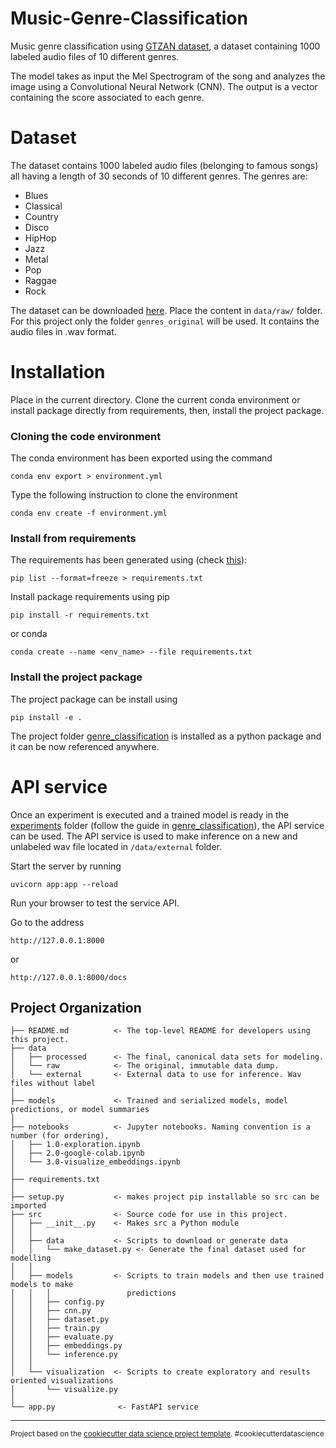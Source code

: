 Music-Genre-Classification
==============================

Music genre classification using [GTZAN dataset](https://www.kaggle.com/datasets/andradaolteanu/gtzan-dataset-music-genre-classification), a dataset containing 1000 labeled audio files of 10 different genres. 

The model takes as input the Mel Spectrogram of the song and analyzes the image using a Convolutional Neural Network (CNN). The output is a vector containing the score associated to each genre.


# Dataset

The dataset contains 1000 labeled audio files (belonging to famous songs) all having a length of 30 seconds of 10 different genres. The genres are:

 - Blues
 - Classical
 - Country
 - Disco
 - HipHop
 - Jazz
 - Metal
 - Pop
 - Raggae
 - Rock



The dataset can be downloaded [here](https://www.kaggle.com/datasets/andradaolteanu/gtzan-dataset-music-genre-classification). Place the content in `data/raw/` folder. For this project only the folder `genres_original` will be used. It contains the audio files in .wav format.







# Installation

Place in the current directory. Clone the current conda environment or install package directly from requirements, then, install the project package. 

### Cloning the code environment

The conda environment has been exported using the command

    conda env export > environment.yml

Type the following instruction to clone the environment

    conda env create -f environment.yml


###  Install from requirements
The requirements has been generated using (check [this](https://stackoverflow.com/questions/62885911/pip-freeze-creates-some-weird-path-instead-of-the-package-version)):

    pip list --format=freeze > requirements.txt


Install package requirements using pip 

    pip install -r requirements.txt

or conda

    conda create --name <env_name> --file requirements.txt



### Install the project package
The project package can be install using

    pip install -e .


The project folder [genre_classification](genre_classification) is installed as a python package and it can be now referenced anywhere. 



# API service

Once an experiment is executed and a trained model is ready in the [experiments](models/experiments) folder (follow the guide in [genre_classification](genre_classification)), the API service can be used. The API service is used to make inference on a new and unlabeled wav file located in `/data/external` folder.

Start the server by running

    uvicorn app:app --reload

Run your browser to test the service API.

Go to the address 

    http://127.0.0.1:8000

or 

    http://127.0.0.1:8000/docs



Project Organization
------------



    ├── README.md          <- The top-level README for developers using this project.
    ├── data
    │   ├── processed      <- The final, canonical data sets for modeling.
    │   └── raw            <- The original, immutable data dump.
    │   └── external       <- External data to use for inference. Wav files without label
    │
    ├── models             <- Trained and serialized models, model predictions, or model summaries
    │
    ├── notebooks          <- Jupyter notebooks. Naming convention is a number (for ordering),
    │   ├── 1.0-exploration.ipynb
    │   ├── 2.0-google-colab.ipynb
    │   └── 3.0-visualize_embeddings.ipynb
    │
    ├── requirements.txt  
    │
    ├── setup.py           <- makes project pip installable so src can be imported
    ├── src                <- Source code for use in this project.
    │   ├── __init__.py    <- Makes src a Python module
    │   │
    │   ├── data           <- Scripts to download or generate data
    │   │   └── make_dataset.py <- Generate the final dataset used for modelling
    │   │
    │   ├── models         <- Scripts to train models and then use trained models to make
    │   │   │                 predictions
    │   │   ├── config.py
    │   │   ├── cnn.py
    │   │   ├── dataset.py
    │   │   ├── train.py
    │   │   ├── evaluate.py
    │   │   ├── embeddings.py
    │   │   └── inference.py
    │   │
    │   └── visualization  <- Scripts to create exploratory and results oriented visualizations
    │       └── visualize.py
    │
    └── app.py              <- FastAPI service



--------

<p><small>Project based on the <a target="_blank" href="https://drivendata.github.io/cookiecutter-data-science/">cookiecutter data science project template</a>. #cookiecutterdatascience</small></p>
